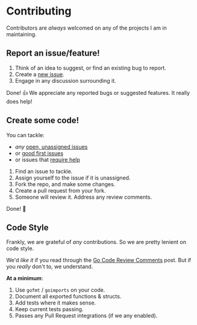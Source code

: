 # Contributing

Contributors are *always* welcomed on any of the projects I am in maintaining.

## Report an issue/feature!
1. Think of an idea to suggest, or find an existing bug to report.
2. Create a [new issue](https://github.com/clagraff/pitch/issues/new).
3. Engage in any discussion surrounding it.

Done! :thumbsup:
We appreciate any reported bugs or suggested features. It really does help!

## Create some code!
You can tackle:
* _any_ [open, unassigned issues](https://github.com/clagraff/pitch/issues?q=is%3Aopen+is%3Aissue+no%3Aassignee)
* or [good first issues](https://github.com/clagraff/pitch/labels/good%20first%20issue)
* or issues that [require help](https://github.com/clagraff/pitch/labels/help%20wanted)

1. Find an issue to tackle.
2. Assign yourself to the issue if it is unassigned.
3. Fork the repo, and make some changes.
5. Create a pull request from your fork.
6. Someone will review it. Address any review comments.

Done! :clap:


## Code Style
Frankly, we are grateful of _any_ contributions. So we are pretty lenient on code style.

We'd _like it_ if you read through the [Go Code Review Comments](https://github.com/golang/go/wiki/CodeReviewComments)
post. But if you _really_ don't to, we understand.

**At a minimum**:
1. Use `gofmt` / `goimports` on your code.
3. Document all exported functions & structs.
2. Add tests where it makes sense.
3. Keep current tests passing.
4. Passes any Pull Request integrations (if we any enabled).
